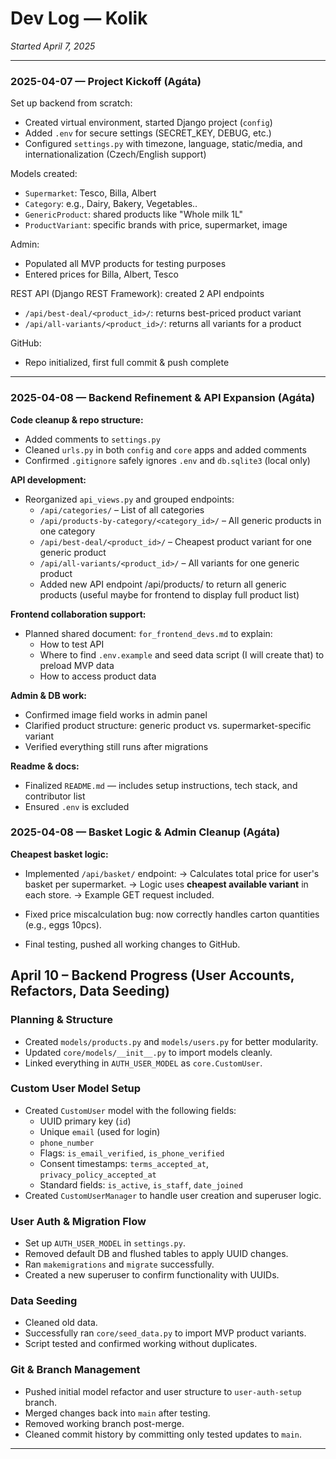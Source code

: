# Dev Log — Kolik 
_Started April 7, 2025_

---

### 2025-04-07 — Project Kickoff (Agáta)

Set up backend from scratch:
- Created virtual environment, started Django project (`config`)
- Added `.env` for secure settings (SECRET_KEY, DEBUG, etc.)
- Configured `settings.py` with timezone, language, static/media, and internationalization (Czech/English support)

Models created:
- `Supermarket`: Tesco, Billa, Albert
- `Category`: e.g., Dairy, Bakery, Vegetables..
- `GenericProduct`: shared products like "Whole milk 1L"
- `ProductVariant`: specific brands with price, supermarket, image

Admin:
- Populated all MVP products for testing purposes
- Entered prices for Billa, Albert, Tesco

REST API (Django REST Framework): created 2 API endpoints
- `/api/best-deal/<product_id>/`: returns best-priced product variant
- `/api/all-variants/<product_id>/`: returns all variants for a product

GitHub:
- Repo initialized, first full commit & push complete

---

### 2025-04-08 — Backend Refinement & API Expansion (Agáta)

**Code cleanup & repo structure:**
- Added comments to `settings.py` 
- Cleaned `urls.py` in both `config` and `core` apps and added comments
- Confirmed `.gitignore` safely ignores `.env` and `db.sqlite3` (local only)

**API development:**
- Reorganized `api_views.py` and grouped endpoints:
  - `/api/categories/` – List of all categories
  - `/api/products-by-category/<category_id>/` – All generic products in one category
  - `/api/best-deal/<product_id>/` – Cheapest product variant for one generic product
  - `/api/all-variants/<product_id>/` – All variants for one generic product
  - Added new API endpoint /api/products/ to return all generic products (useful maybe for frontend to display full product list)

**Frontend collaboration support:**
- Planned shared document: `for_frontend_devs.md` to explain:
  - How to test API
  - Where to find `.env.example` and seed data script (I will create that) to preload MVP data
  - How to access product data


**Admin & DB work:**
- Confirmed image field works in admin panel
- Clarified product structure: generic product vs. supermarket-specific variant
- Verified everything still runs after migrations

**Readme & docs:**
- Finalized `README.md` — includes setup instructions, tech stack, and contributor list
- Ensured `.env` is excluded
### 2025-04-08 — Basket Logic & Admin Cleanup (Agáta)

**Cheapest basket logic:**
- Implemented `/api/basket/` endpoint:
  → Calculates total price for user's basket per supermarket.
  → Logic uses **cheapest available variant** in each store.
  → Example GET request included.

- Fixed price miscalculation bug: now correctly handles carton quantities (e.g., eggs 10pcs).

- Final testing, pushed all working changes to GitHub.

## April 10 – Backend Progress (User Accounts, Refactors, Data Seeding)

### Planning & Structure
- Created `models/products.py` and `models/users.py` for better modularity.
- Updated `core/models/__init__.py` to import models cleanly.
- Linked everything in `AUTH_USER_MODEL` as `core.CustomUser`.

### Custom User Model Setup
- Created `CustomUser` model with the following fields:
  - UUID primary key (`id`)
  - Unique `email` (used for login)
  - `phone_number`
  - Flags: `is_email_verified`, `is_phone_verified`
  - Consent timestamps: `terms_accepted_at`, `privacy_policy_accepted_at`
  - Standard fields: `is_active`, `is_staff`, `date_joined`
- Created `CustomUserManager` to handle user creation and superuser logic.

### User Auth & Migration Flow
- Set up `AUTH_USER_MODEL` in `settings.py`.
- Removed default DB and flushed tables to apply UUID changes.
- Ran `makemigrations` and `migrate` successfully.
- Created a new superuser to confirm functionality with UUIDs.

### Data Seeding
- Cleaned old data.
- Successfully ran `core/seed_data.py` to import MVP product variants.
- Script tested and confirmed working without duplicates.

### Git & Branch Management
- Pushed initial model refactor and user structure to `user-auth-setup` branch.
- Merged changes back into `main` after testing.
- Removed working branch post-merge.
- Cleaned commit history by committing only tested updates to `main`.
---


